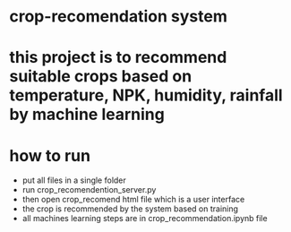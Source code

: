 # crop-recomendation system
# this project is to recommend suitable crops based on temperature, NPK, humidity, rainfall by machine learning 
# how to run
  - put all files in a single folder
  - run crop_recomendention_server.py
  - then open crop_recomend html file which is a user interface
  - the crop is recommended by the system based on training
  - all machines learning steps are in crop_recommendation.ipynb file
